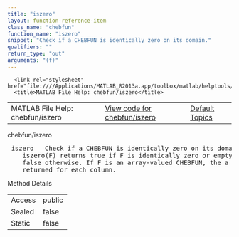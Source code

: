 ```yaml
---
title: "iszero"
layout: function-reference-item
class_name: "chebfun"
function_name: "iszero"
snippet: "Check if a CHEBFUN is identically zero on its domain."
qualifiers: ""
return_type: "out"
arguments: "(f)"
---
```


<html>
   <head>
      <meta http-equiv="Content-Type" content="text/html; charset=utf-8">
   
      <link rel="stylesheet" href="file:////Applications/MATLAB_R2013a.app/toolbox/matlab/helptools/private/helpwin.css">
      <title>MATLAB File Help: chebfun/iszero</title>
   </head>
   <body>
      <!--Single-page help-->
      <table border="0" cellspacing="0" width="100%">
         <tr class="subheader">
            <td class="headertitle">MATLAB File Help: chebfun/iszero</td>
            <td class="subheader-left"><a href="matlab:edit chebfun/iszero">View code for chebfun/iszero</a></td>
            <td class="subheader-right"><a href="matlab:helpwin">Default Topics</a></td>
         </tr>
      </table>
      <div class="title">chebfun/iszero</div>
      <div class="helptext"><pre><!--helptext --> <span class="helptopic">iszero</span>   Check if a CHEBFUN is identically zero on its domain.
    <span class="helptopic">iszero</span>(F) returns true if F is identically zero or empty on F.domain and
    false otherwise. If F is an array-valued CHEBFUN, the a true/false value is
    returned for each column.</pre></div><!--after help -->
      <!--Method-->
      <div class="sectiontitle">Method Details</div>
      <table class="class-details">
         <tr>
            <td class="class-detail-label">Access</td>
            <td>public</td>
         </tr>
         <tr>
            <td class="class-detail-label">Sealed</td>
            <td>false</td>
         </tr>
         <tr>
            <td class="class-detail-label">Static</td>
            <td>false</td>
         </tr>
      </table>
   </body>
</html>
